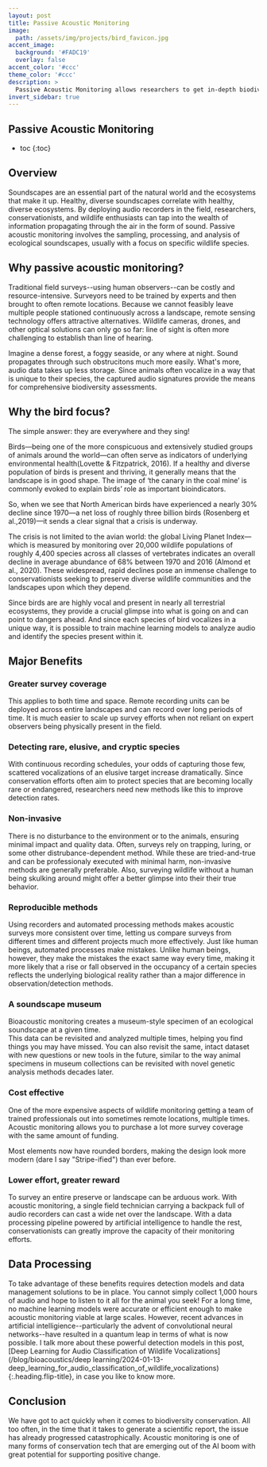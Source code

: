 ```yaml
---
layout: post
title: Passive Acoustic Monitoring
image: 
  path: /assets/img/projects/bird_favicon.jpg
accent_image: 
  background: '#FADC19'
  overlay: false
accent_color: '#ccc'
theme_color: '#ccc'
description: >
  Passive Acoustic Monitoring allows researchers to get in-depth biodiversity data faster than ever before.
invert_sidebar: true
---
```


## Passive Acoustic Monitoring


* toc
{:toc}


## Overview
Soundscapes are an essential part of the natural world and the ecosystems that make it up. 
Healthy, diverse soundscapes correlate with healthy, diverse ecosystems.
By deploying audio recorders in the field, researchers, conservationists, and wildlife 
enthusiasts can tap into the wealth of information propagating through the air in the 
form of sound. Passive acoustic monitoring involves the sampling, processing, and analysis 
of ecological soundscapes, usually with a focus on specific wildlife species. 


## Why passive acoustic monitoring?
Traditional field surveys--using human observers--can be costly and resource-intensive.
Surveyors need to be trained by experts and then brought to often remote locations. 
Because we cannot feasibly leave multiple people stationed continuously across a landscape, 
remote sensing technology offers attractive alternatives. Wildlife cameras, drones, and other
optical solutions can only go so far: line of sight is often more challenging to establish 
than line of hearing. 

Imagine a dense forest, a foggy seaside, or any where at night. Sound propagates through such 
obstrucitons much more easily. What's more, audio data takes up less storage. Since animals
often vocalize in a way that is unique to their species, the captured audio signatures provide 
the means for comprehensive biodiversity assessments. 

## Why the bird focus?
The simple answer: they are everywhere and they sing!

Birds—being one of the more conspicuous and extensively studied groups of animals around 
the world—can often serve as indicators of underlying environmental 
health(Lovette & Fitzpatrick, 2016). If a healthy and diverse population of birds is 
present and thriving, it generally means that the landscape is in good shape. The image 
of ‘the canary in the coal mine’ is commonly evoked to explain birds’ role as important 
bioindicators.

So, when we see that North American birds have experienced a nearly 30% decline since 
1970—a net loss of roughly three billion birds (Rosenberg et al.,2019)—it sends a clear 
signal that a crisis is underway. 

The crisis is not limited to the avian world: the global Living Planet Index—which is 
measured by monitoring over 20,000 wildlife populations of roughly 4,400 species across 
all classes of vertebrates indicates an overall decline in average abundance of 68% between 
1970 and 2016 (Almond et al., 2020). These widespread, rapid declines pose an immense 
challenge to conservationists seeking to preserve diverse wildlife communities and 
the landscapes upon which they depend.

Since birds are are highly vocal and present in nearly all terrestrial ecosystems, they
provide a crucial glimpse into what is going on and can point to dangers ahead. And since
each species of bird vocalizes in a unique way, it is possible to train machine learning 
models to analyze audio and identify the species present within it.

## Major Benefits
### Greater survey coverage
This applies to both time and space. Remote recording units can be deployed across entire 
landscapes and can record over long periods of time. It is much easier to scale up survey 
efforts when not reliant on expert observers being physically present in the field.

### Detecting rare, elusive, and cryptic species
With continuous recording schedules, your odds of capturing those few, scattered vocalizations 
of an elusive target increase dramatically. Since conservation efforts often aim to protect
species that are becoming locally rare or endangered, researchers need new methods like this
to improve detection rates.

### Non-invasive
There is no disturbance to the environment or to the animals, ensuring minimal impact and quality data.
Often, surveys rely on trapping, luring, or some other distrubance-dependent method. While these are
tried-and-true and can be professionaly executed with minimal harm, non-invasive methods are generally
preferable. Also, surveying wildlife without a human being skulking around might offer a better
glimpse into their their true behavior.

### Reproducible methods
Using recorders and automated processing methods makes acoustic surveys more consistent over time, 
letting us compare surveys from different times and different projects much more effectively. Just like
human beings, automated processes make mistakes. Unlike human beings, however, they make the mistakes
the exact same way every time, making it more likely that a rise or fall observed in the occupancy of a 
certain species reflects the underlying biological reality rather than a major difference in 
observation/detection methods. 

### A soundscape museum
Bioacoustic monitoring creates a museum-style specimen of an ecological soundscape at a given time.  
This data can be revisited and analyzed multiple times, helping you find things you may have missed.
You can also revisit the same, intact dataset with  new questions or new tools in the future, similar 
to the way animal specimens in museum collections can be revisited with novel genetic analysis methods 
decades later.

### Cost effective
One of the more expensive aspects of wildlife monitoring getting a team of trained professionals out into 
sometimes remote locations, multiple times.  Acoustic monitoring allows you to purchase a lot more survey 
coverage with the same amount of funding. 


Most elements now have rounded borders, making the design 
look more modern (dare I say "Stripe-ified") than ever before. 

### Lower effort, greater reward
To survey an entire preserve or landscape can be arduous work. With acoustic monitoring, a single field 
technician carrying a backpack full of audio recorders can cast a wide net over the landscape. With a data
processing pipeline powered by artificial intelligence to handle the rest, conservationists can greatly
improve the capacity of their monitoring efforts. 

## Data Processing
To take advantage of these benefits requires detection models and data management solutions to be in place.
You cannot simply collect 1,000 hours of audio and hope to listen to it all for the animal you seek! For a 
long time, no machine learning models were accurate or efficient enough to make acoustic monitoring viable
at large scales. However, recent advances in artificial intelligience--particularly the advent of convolutional 
neural networks--have resulted in a quantum leap in terms of what is now possible. I talk more about these
powerful detection models in this post, 
[Deep Learning for Audio Classification of Wildlife Vocalizations](/blog/bioacoustics/deep learning/2024-01-13-deep_learning_for_audio_classification_of_wildlife_vocalizations){:.heading.flip-title}, 
in case you like to know more.

## Conclusion
We have got to act quickly when it comes to biodiversity conservation. All too often, in the time that it 
takes to generate a scientific report, the issue has already progressed catastrophically. Acoustic monitoring
is one of many forms of conservation tech that are emerging out of the AI boom with great potential for 
supporting positive change. 
